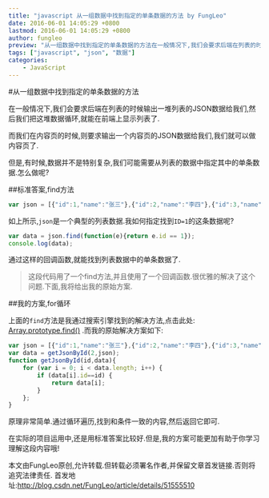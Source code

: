 ```yaml
---
title: "javascript 从一组数据中找到指定的单条数据的方法 by FungLeo"
date: 2016-06-01 14:05:29 +0800
lastmod: 2016-06-01 14:05:29 +0800
author: fungleo
preview: "从一组数据中找到指定的单条数据的方法在一般情况下,我们会要求后端在列表的时候输出一堆列表的JSON数据给我们,然后我们把这堆数据循环,就能在前端上显示列表了.而我们在内容页的时候,则要求输出一个内容页的JSON数据给我们,我们就可以做内容页了.但是,有时候,数据并不是特别复杂,我们可能需要从列表的数据中指定其中的单条数据.怎么做呢?标准答案,find方法varjson=[{'id':1,'na"
tags: ["javascript", "json", "数据"]
categories:
    - JavaScript
---
```


#从一组数据中找到指定的单条数据的方法

在一般情况下,我们会要求后端在列表的时候输出一堆列表的JSON数据给我们,然后我们把这堆数据循环,就能在前端上显示列表了.

而我们在内容页的时候,则要求输出一个内容页的JSON数据给我们,我们就可以做内容页了.

但是,有时候,数据并不是特别复杂,我们可能需要从列表的数据中指定其中的单条数据.怎么做呢?

##标准答案,find方法

```javascript
var json = [{"id":1,"name":"张三"},{"id":2,"name":"李四"},{"id":3,"name":"王五"}];
```
如上所示,`json`是一个典型的列表数据.我如何指定找到`ID=1`的这条数据呢?

```javascript
var data = json.find(function(e){return e.id == 1});
console.log(data);
```
通过这样的回调函数,就能找到列表数据中的单条数据了.

>这段代码用了一个find方法,并且使用了一个回调函数.很优雅的解决了这个问题.下面,我将给出我的原始方案.

##我的方案,for循环

上面的`find`方法是我通过搜索引擎找到的解决方法,点击此处: [Array.prototype.find()](https://developer.mozilla.org/en-US/docs/Web/JavaScript/Reference/Global_Objects/Array/find) .而我的原始解决方案如下:

```javascript
var json = [{"id":1,"name":"张三"},{"id":2,"name":"李四"},{"id":3,"name":"王五"}];
var data = getJsonById(2,json);
function getJsonById(id,data){
	for (var i = 0; i < data.length; i++) {
		if (data[i].id==id) {
			return data[i];
		}
	};
}
```
原理非常简单.通过循环遍历,找到和条件一致的内容,然后返回它即可.

在实际的项目运用中,还是用标准答案比较好.但是,我的方案可能更加有助于你学习理解这段内容哦!

本文由FungLeo原创,允许转载.但转载必须署名作者,并保留文章首发链接.否则将追究法律责任.
首发地址:http://blog.csdn.net/FungLeo/article/details/51555510